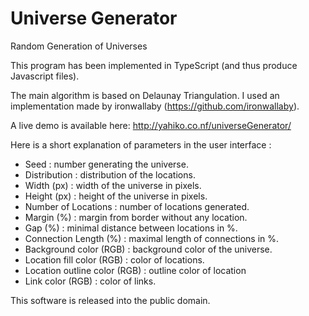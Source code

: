Universe Generator
==================

Random Generation of Universes

This program has been implemented in TypeScript (and thus produce Javascript files).

The main algorithm is based on Delaunay Triangulation. I used an implementation made by ironwallaby (https://github.com/ironwallaby).

A live demo is available here: http://yahiko.co.nf/universeGenerator/

Here is a short explanation of parameters in the user interface :

- Seed                         : number generating the universe.
- Distribution                 : distribution of the locations.
- Width (px)                   : width of the universe in pixels.
- Height (px)                  : height of the universe in pixels.
- Number of Locations          : number of locations generated.
- Margin (%)                   : margin from border without any location.
- Gap (%)                      : minimal distance between locations in %.
- Connection Length (%)        : maximal length of connections in %.
- Background color (RGB)       : background color of the universe.
- Location fill color (RGB)    : color of locations.
- Location outline color (RGB) : outline color of location
- Link color (RGB)             : color of links.

This software is released into the public domain.
